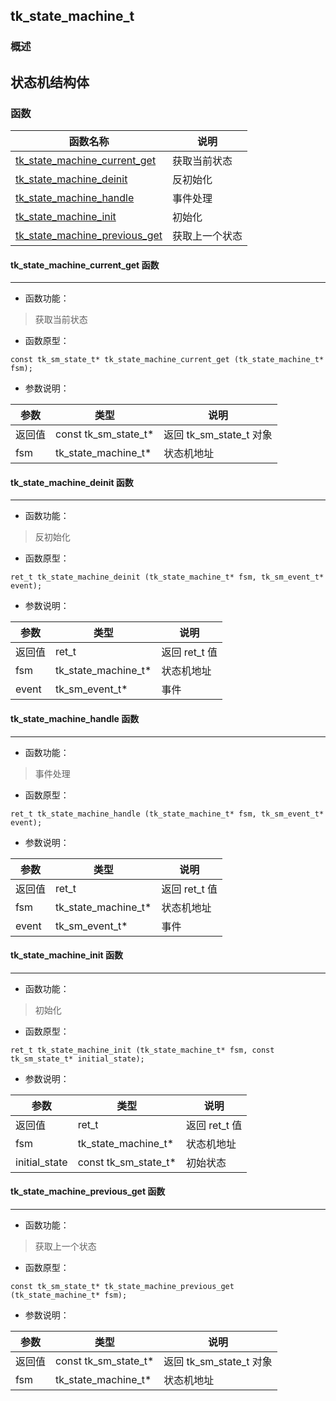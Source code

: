 ## tk\_state\_machine\_t
### 概述
状态机结构体
----------------------------------
### 函数
<p id="tk_state_machine_t_methods">

| 函数名称 | 说明 | 
| -------- | ------------ | 
| <a href="#tk_state_machine_t_tk_state_machine_current_get">tk\_state\_machine\_current\_get</a> | 获取当前状态 |
| <a href="#tk_state_machine_t_tk_state_machine_deinit">tk\_state\_machine\_deinit</a> | 反初始化 |
| <a href="#tk_state_machine_t_tk_state_machine_handle">tk\_state\_machine\_handle</a> | 事件处理 |
| <a href="#tk_state_machine_t_tk_state_machine_init">tk\_state\_machine\_init</a> | 初始化 |
| <a href="#tk_state_machine_t_tk_state_machine_previous_get">tk\_state\_machine\_previous\_get</a> | 获取上一个状态 |
#### tk\_state\_machine\_current\_get 函数
-----------------------

* 函数功能：

> <p id="tk_state_machine_t_tk_state_machine_current_get">获取当前状态

* 函数原型：

```
const tk_sm_state_t* tk_state_machine_current_get (tk_state_machine_t* fsm);
```

* 参数说明：

| 参数 | 类型 | 说明 |
| -------- | ----- | --------- |
| 返回值 | const tk\_sm\_state\_t* | 返回 tk\_sm\_state\_t 对象 |
| fsm | tk\_state\_machine\_t* | 状态机地址 |
#### tk\_state\_machine\_deinit 函数
-----------------------

* 函数功能：

> <p id="tk_state_machine_t_tk_state_machine_deinit">反初始化

* 函数原型：

```
ret_t tk_state_machine_deinit (tk_state_machine_t* fsm, tk_sm_event_t* event);
```

* 参数说明：

| 参数 | 类型 | 说明 |
| -------- | ----- | --------- |
| 返回值 | ret\_t | 返回 ret\_t 值 |
| fsm | tk\_state\_machine\_t* | 状态机地址 |
| event | tk\_sm\_event\_t* | 事件 |
#### tk\_state\_machine\_handle 函数
-----------------------

* 函数功能：

> <p id="tk_state_machine_t_tk_state_machine_handle">事件处理

* 函数原型：

```
ret_t tk_state_machine_handle (tk_state_machine_t* fsm, tk_sm_event_t* event);
```

* 参数说明：

| 参数 | 类型 | 说明 |
| -------- | ----- | --------- |
| 返回值 | ret\_t | 返回 ret\_t 值 |
| fsm | tk\_state\_machine\_t* | 状态机地址 |
| event | tk\_sm\_event\_t* | 事件 |
#### tk\_state\_machine\_init 函数
-----------------------

* 函数功能：

> <p id="tk_state_machine_t_tk_state_machine_init">初始化

* 函数原型：

```
ret_t tk_state_machine_init (tk_state_machine_t* fsm, const tk_sm_state_t* initial_state);
```

* 参数说明：

| 参数 | 类型 | 说明 |
| -------- | ----- | --------- |
| 返回值 | ret\_t | 返回 ret\_t 值 |
| fsm | tk\_state\_machine\_t* | 状态机地址 |
| initial\_state | const tk\_sm\_state\_t* | 初始状态 |
#### tk\_state\_machine\_previous\_get 函数
-----------------------

* 函数功能：

> <p id="tk_state_machine_t_tk_state_machine_previous_get">获取上一个状态

* 函数原型：

```
const tk_sm_state_t* tk_state_machine_previous_get (tk_state_machine_t* fsm);
```

* 参数说明：

| 参数 | 类型 | 说明 |
| -------- | ----- | --------- |
| 返回值 | const tk\_sm\_state\_t* | 返回 tk\_sm\_state\_t 对象 |
| fsm | tk\_state\_machine\_t* | 状态机地址 |
